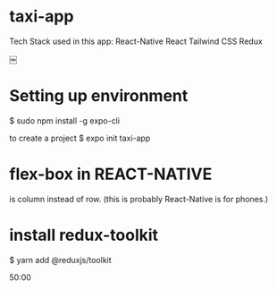 # taxi-app

Tech Stack used in this app:
React-Native
React
Tailwind CSS
Redux

￼

# Setting up environment

$ sudo npm install -g expo-cli

to create a project
$ expo init taxi-app

# flex-box in REACT-NATIVE
is column instead of row. (this is probably React-Native is for phones.)


# install redux-toolkit
$ yarn add @reduxjs/toolkit


50:00